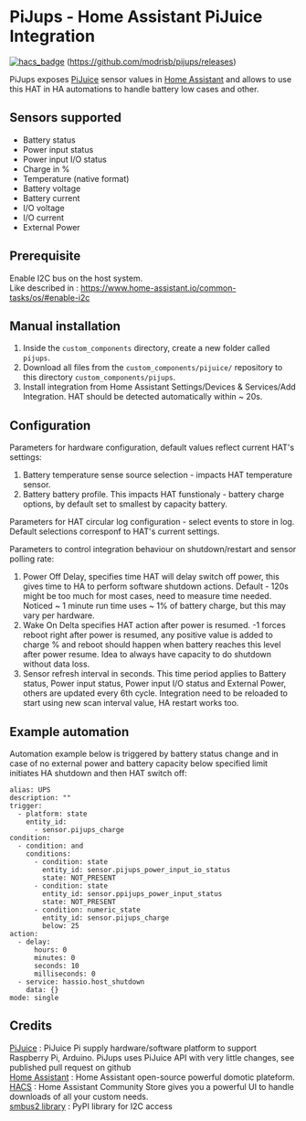 # PiJups - Home Assistant PiJuice Integration

[![hacs_badge](https://img.shields.io/badge/HACS-Default-orange.svg)](https://github.com/custom-components/hacs) (https://github.com/modrisb/pijups/releases)


PiJups exposes [PiJuice](https://github.com/PiSupply/PiJuice) sensor values in [Home Assistant](https://home-assistant.io) and allows to use this HAT in HA automations to handle battery low cases and other.

## Sensors supported
* Battery status
* Power input status
* Power input I/O status
* Charge in %
* Temperature (native format)
* Battery voltage
* Battery current
* I/O voltage
* I/O current
* External Power

## Prerequisite
Enable I2C bus on the host system.<br>
Like described in : https://www.home-assistant.io/common-tasks/os/#enable-i2c<br>

## Manual installation 
1. Inside the `custom_components` directory, create a new folder called `pijups`.
2. Download all files from the `custom_components/pijuice/` repository to this directory `custom_components/pijups`.
3. Install integration from Home Assistant Settings/Devices & Services/Add Integration. HAT should be detected automatically within ~ 20s.

## Configuration
Parameters for hardware configuration, default values reflect current HAT's settings: 
1. Battery temperature sense source selection - impacts HAT temperature sensor.
2. Battery battery profile. This impacts HAT funstionaly - battery charge options, by default set to smallest by capacity battery.

Parameters for HAT circular log configuration - select events to store in log. Default selections corresponf to HAT's current settings.

Parameters to control integration behaviour on shutdown/restart and sensor polling rate: 
1. Power Off Delay, specifies time HAT will delay switch off power, this gives time to HA to perform software shutdown actions. Default - 120s might be too much for most cases, need to measure time needed. Noticed ~ 1 minute run time uses ~ 1% of battery charge, but this may vary per hardware.
2. Wake On Delta specifies HAT action after power is resumed. -1 forces reboot right after power is resumed, any positive value is added to charge % and reboot should happen when battery reaches this level after power resume. Idea to always have capacity to do shutdown without data loss.
3. Sensor refresh interval in seconds. This time period applies to Battery status, Power input status, Power input I/O status and External Power, others are updated every 6th cycle. Integration need to be reloaded to start using new scan interval value, HA restart works too.


## Example automation
Automation example below is triggered by battery status change and in case of no external power and battery capacity below specified limit initiates HA shutdown and then HAT switch off:
```
alias: UPS
description: ""
trigger:
  - platform: state
    entity_id:
      - sensor.pijups_charge
condition:
  - condition: and
    conditions:
      - condition: state
        entity_id: sensor.pijups_power_input_io_status
        state: NOT_PRESENT
      - condition: state
        entity_id: sensor.ppijups_power_input_status
        state: NOT_PRESENT
      - condition: numeric_state
        entity_id: sensor.pijups_charge
        below: 25
action:
  - delay:
      hours: 0
      minutes: 0
      seconds: 10
      milliseconds: 0
  - service: hassio.host_shutdown
    data: {}
mode: single
```

## Credits
[PiJuice](https://pi-supply.com/) : PiJuice Pi supply hardware/software platform to support Raspberry Pi, Arduino. PiJups uses PiJuice API with very little changes, see published pull request on github<br>
[Home Assistant](https://github.com/home-assistant) : Home Assistant open-source powerful domotic plateform.<br>
[HACS](https://hacs.xyz/) : Home Assistant Community Store gives you a powerful UI to handle downloads of all your custom needs.<br>
[smbus2 library](https://pypi.org/project/smbus2) : PyPI library for I2C access
